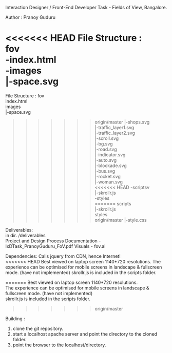 
Interaction Designer / Front-End Developer Task - Fields of View, Bangalore.

Author : Pranoy Guduru

<<<<<<< HEAD
File Structure :  
fov  
-index.html  
-images  
	|-space.svg  
=======
File Structure : 
fov  
index.html   
images  
   	|-space.svg  
>>>>>>> origin/master
	|-shops.svg  
	|-traffic_layer1.svg  
	|-traffic_layer2.svg  
	|-scroll.svg  
	|-bg.svg  
	|-road.svg  
	|-indicator.svg  
	|-auto.svg  
	|-blockade.svg  
	|-bus.svg  
	|-rocket.svg  
	|-woman.svg  
<<<<<<< HEAD
-scriptsv  
	|-skrollr.js  
-styles  
=======
scripts  
	|-skrollr.js  
styles  
>>>>>>> origin/master
	|-style.css  

Deliverables:  
in dir. /deliverables  
Project and Design Process Documentation - IxDTask_PranoyGuduru_FoV.pdf
Visuals - fov.ai

Dependencies:
Calls jquery from CDN, hence Internet!  
<<<<<<< HEAD
Best viewed on laptop screen 1140*720 resolutions.
The experience can be optimised for mobile screens in landscape & fullscreen mode. (have not implemented)
skrollr.js is included in the scripts folder.

=======
Best viewed on laptop screen 1140*720 resolutions.  
The experience can be optimised for mobile screens in landscape & fullscreen mode. (have not implemented)  
skrollr.js is included in the scripts folder.  
>>>>>>> origin/master


Building :  
1. clone the git repository.  
2. start a localhost apache server and point the directory to the cloned folder.  
3. point the browser to the localhost/directory.  
